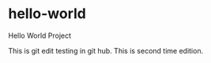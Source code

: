 # hello-world
Hello World Project

This is git edit testing in git hub.
This is second time edition.

